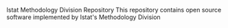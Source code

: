 
Istat Methodology Division Repository
This repository contains open source software implemented by Istat's Methodology Division

